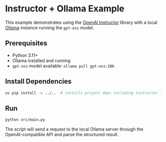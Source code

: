 # Instructor + Ollama Example

This example demonstrates using the [OpenAI Instructor](https://github.com/jxnl/instructor) library with a local [Ollama](https://ollama.com) instance running the `gpt-oss` model.

## Prerequisites

- Python 3.11+
- Ollama installed and running
- `gpt-oss` model available: `ollama pull gpt-oss:20b`

## Install Dependencies

```bash
uv pip install -e ../..  # installs project deps including instructor in editable mode
```

## Run

```bash
python src/main.py
```

The script will send a request to the local Ollama server through the OpenAI-compatible API and parse the structured result.
